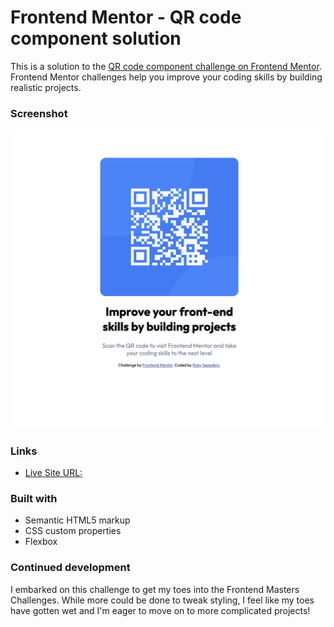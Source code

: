 # Frontend Mentor - QR code component solution

This is a solution to the [QR code component challenge on Frontend Mentor](https://www.frontendmentor.io/challenges/qr-code-component-iux_sIO_H). Frontend Mentor challenges help you improve your coding skills by building realistic projects. 

### Screenshot

![](./images/screen-shot.png)

### Links

- [Live Site URL:](https://rubyspeeders.github.io/QR-code-component/)

### Built with

- Semantic HTML5 markup
- CSS custom properties
- Flexbox

### Continued development

I embarked on this challenge to get my toes into the Frontend Masters Challenges. While more could be done to tweak styling, I feel like my toes have gotten wet and I'm eager to move on to more complicated projects!